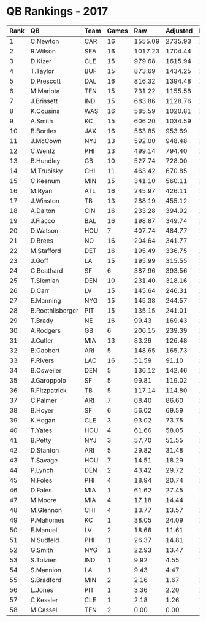 # QB Rankings - 2017

| Rank | QB               | Team | Games | Raw     | Adjusted | Difficulty | Avg/Game | Normalized |
| :----| :----------------| :----| :-----| :-------| :--------| :----------| :--------| :----------|
| 1    | C.Newton         | CAR  | 16    | 1555.09 | 2735.93  | 1.000      | 171.00   | 124.65     |
| 2    | R.Wilson         | SEA  | 16    | 1017.23 | 1704.44  | 1.000      | 106.53   | 91.79      |
| 3    | D.Kizer          | CLE  | 15    | 979.68  | 1615.94  | 1.000      | 107.73   | 87.66      |
| 4    | T.Taylor         | BUF  | 15    | 873.69  | 1434.25  | 1.000      | 95.62    | 83.19      |
| 5    | D.Prescott       | DAL  | 16    | 816.32  | 1394.48  | 1.000      | 87.16    | 81.92      |
| 6    | M.Mariota        | TEN  | 15    | 731.22  | 1155.58  | 1.000      | 77.04    | 73.37      |
| 7    | J.Brissett       | IND  | 15    | 683.86  | 1128.76  | 1.000      | 75.25    | 72.54      |
| 8    | K.Cousins        | WAS  | 16    | 585.59  | 1020.81  | 1.000      | 63.80    | 70.02      |
| 9    | A.Smith          | KC   | 15    | 606.20  | 1034.59  | 1.000      | 68.97    | 69.62      |
| 10   | B.Bortles        | JAX  | 16    | 563.85  | 953.69   | 1.000      | 59.61    | 67.88      |
| 11   | J.McCown         | NYJ  | 13    | 592.00  | 948.48   | 1.000      | 72.96    | 65.30      |
| 12   | C.Wentz          | PHI  | 13    | 499.14  | 794.40   | 1.000      | 61.11    | 60.79      |
| 13   | B.Hundley        | GB   | 10    | 527.74  | 728.00   | 1.000      | 72.80    | 56.71      |
| 14   | M.Trubisky       | CHI  | 11    | 463.42  | 670.85   | 1.000      | 60.99    | 56.38      |
| 15   | C.Keenum         | MIN  | 15    | 341.10  | 560.11   | 1.000      | 37.34    | 54.89      |
| 16   | M.Ryan           | ATL  | 16    | 245.97  | 426.11   | 1.000      | 26.63    | 51.07      |
| 17   | J.Winston        | TB   | 13    | 288.19  | 455.12   | 1.000      | 35.01    | 50.84      |
| 18   | A.Dalton         | CIN  | 16    | 233.28  | 394.92   | 1.000      | 24.68    | 50.08      |
| 19   | J.Flacco         | BAL  | 16    | 198.87  | 349.74   | 1.000      | 21.86    | 48.64      |
| 20   | D.Watson         | HOU  | 7     | 407.74  | 484.77   | 1.000      | 69.25    | 48.59      |
| 21   | D.Brees          | NO   | 16    | 204.64  | 341.77   | 1.000      | 21.36    | 48.39      |
| 22   | M.Stafford       | DET  | 16    | 195.49  | 336.75   | 1.000      | 21.05    | 48.23      |
| 23   | J.Goff           | LA   | 15    | 195.99  | 315.55   | 1.000      | 21.04    | 47.29      |
| 24   | C.Beathard       | SF   | 6     | 387.96  | 393.56   | 1.000      | 65.59    | 45.97      |
| 25   | T.Siemian        | DEN  | 10    | 231.40  | 318.16   | 1.000      | 31.82    | 45.90      |
| 26   | D.Carr           | LV   | 15    | 145.64  | 246.31   | 1.000      | 16.42    | 45.15      |
| 27   | E.Manning        | NYG  | 15    | 145.38  | 244.57   | 1.000      | 16.30    | 45.09      |
| 28   | B.Roethlisberger | PIT  | 15    | 135.15  | 241.01   | 1.000      | 16.07    | 44.98      |
| 29   | T.Brady          | NE   | 16    | 99.43   | 169.43   | 1.000      | 10.59    | 42.90      |
| 30   | A.Rodgers        | GB   | 6     | 206.15  | 239.39   | 1.000      | 39.90    | 42.65      |
| 31   | J.Cutler         | MIA  | 13    | 83.29   | 126.48   | 1.000      | 9.73     | 41.21      |
| 32   | B.Gabbert        | ARI  | 5     | 148.65  | 165.73   | 1.000      | 33.15    | 40.81      |
| 33   | P.Rivers         | LAC  | 16    | 51.59   | 91.10    | 1.000      | 5.69     | 40.40      |
| 34   | B.Osweiler       | DEN  | 5     | 136.12  | 142.46   | 1.000      | 28.49    | 40.35      |
| 35   | J.Garoppolo      | SF   | 5     | 99.81   | 119.02   | 1.000      | 23.80    | 39.88      |
| 36   | R.Fitzpatrick    | TB   | 5     | 117.14  | 114.80   | 1.000      | 22.96    | 39.80      |
| 37   | C.Palmer         | ARI  | 7     | 68.40   | 86.60    | 1.000      | 12.37    | 39.48      |
| 38   | B.Hoyer          | SF   | 6     | 56.02   | 69.59    | 1.000      | 11.60    | 39.00      |
| 39   | K.Hogan          | CLE  | 3     | 93.02   | 73.75    | 1.000      | 24.58    | 38.70      |
| 40   | T.Yates          | HOU  | 4     | 61.66   | 58.05    | 1.000      | 14.51    | 38.56      |
| 41   | B.Petty          | NYJ  | 3     | 57.70   | 51.55    | 1.000      | 17.18    | 38.34      |
| 42   | D.Stanton        | ARI  | 5     | 29.82   | 31.48    | 1.000      | 6.30     | 38.13      |
| 43   | T.Savage         | HOU  | 7     | 14.51   | 18.29    | 1.000      | 2.61     | 37.92      |
| 44   | P.Lynch          | DEN  | 2     | 43.42   | 29.72    | 1.000      | 14.86    | 37.91      |
| 45   | N.Foles          | PHI  | 4     | 18.94   | 20.74    | 1.000      | 5.18     | 37.88      |
| 46   | D.Fales          | MIA  | 1     | 61.62   | 27.45    | 1.000      | 27.45    | 37.79      |
| 47   | M.Moore          | MIA  | 4     | 17.18   | 14.44    | 1.000      | 3.61     | 37.76      |
| 48   | M.Glennon        | CHI  | 4     | 13.77   | 13.57    | 1.000      | 3.39     | 37.75      |
| 49   | P.Mahomes        | KC   | 1     | 38.05   | 24.09    | 1.000      | 24.09    | 37.75      |
| 50   | E.Manuel         | LV   | 2     | 18.66   | 11.61    | 1.000      | 5.81     | 37.66      |
| 51   | N.Sudfeld        | PHI  | 1     | 26.37   | 14.81    | 1.000      | 14.81    | 37.66      |
| 52   | G.Smith          | NYG  | 1     | 22.93   | 13.47    | 1.000      | 13.47    | 37.64      |
| 53   | S.Tolzien        | IND  | 1     | 9.92    | 4.55     | 1.000      | 4.55     | 37.55      |
| 54   | S.Mannion        | LA   | 1     | 9.43    | 4.47     | 1.000      | 4.47     | 37.55      |
| 55   | S.Bradford       | MIN  | 2     | 2.16    | 1.67     | 1.000      | 0.84     | 37.52      |
| 56   | L.Jones          | PIT  | 1     | 3.36    | 2.20     | 1.000      | 2.20     | 37.52      |
| 57   | C.Kessler        | CLE  | 1     | 2.18    | 1.26     | 1.000      | 1.26     | 37.51      |
| 58   | M.Cassel         | TEN  | 2     | 0.00    | 0.00     | 1.000      | 0.00     | 37.50      |


